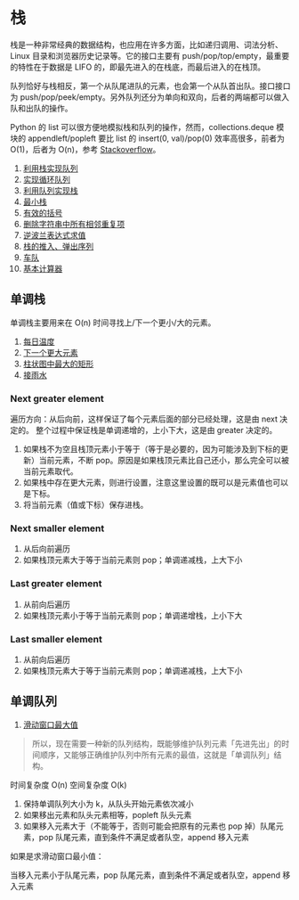 # 栈

栈是一种非常经典的数据结构，也应用在许多方面，比如递归调用、词法分析、Linux 目录和浏览器历史记录等。它的接口主要有 push/pop/top/empty，最重要的特性在于数据是 LIFO 的，即最先进入的在栈底，而最后进入的在栈顶。

队列恰好与栈相反，第一个从队尾进队的元素，也会第一个从队首出队。接口接口为 push/pop/peek/empty。另外队列还分为单向和双向，后者的两端都可以做入队和出队的操作。

Python 的 list 可以很方便地模拟栈和队列的操作，然而，collections.deque 模块的 appendleft/popleft 要比 list 的 insert(0, val)/pop(0) 效率高很多，前者为 O(1)，后者为 O(n)，参考 [Stackoverflow](https://stackoverflow.com/questions/23487307/python-deque-vs-list-performance-comparison)。

1. [利用栈实现队列](stacks_for_queue.py)
1. [实现循环队列](design_circular_queue.py)
1. [利用队列实现栈](queues_for_stack.py)
1. [最小栈](min_stack.py)
1. [有效的括号](valid_parentheses.py)
1. [删除字符串中所有相邻重复项](remove_duplicates.py)
1. [逆波兰表达式求值](rpn.py)
1. [栈的推入、弹出序列](validate_stack_seq.py)
1. [车队](car_fleet.py)
1. [基本计算器](calculator.py)

## 单调栈

单调栈主要用来在 O(n) 时间寻找上/下一个更小/大的元素。

1. [每日温度](daily_temperatures.py)
1. [下一个更大元素](next_greater_element.py)
1. [柱状图中最大的矩形](largest_rectangle.py)
1. [接雨水](algorithms/dynamic_programming/trapping_rain_water.py)

### Next greater element

遍历方向：从后向前，这样保证了每个元素后面的部分已经处理，这是由 next 决定的。
整个过程中保证栈是单调递增的，上小下大，这是由 greater 决定的。

1. 如果栈不为空且栈顶元素小于等于（等于是必要的，因为可能涉及到下标的更新）当前元素，不断 pop。原因是如果栈顶元素比自己还小，那么完全可以被当前元素取代。
2. 如果栈中存在更大元素，则进行设置，注意这里设置的既可以是元素值也可以是下标。
3. 将当前元素（值或下标）保存进栈。

### Next smaller element

1. 从后向前遍历
2. 如果栈顶元素大于等于当前元素则 pop；单调递减栈，上大下小

### Last greater element

1. 从前向后遍历
2. 如果栈顶元素小于等于当前元素则 pop；单调递增栈，上小下大

### Last smaller element

1. 从前向后遍历
2. 如果栈顶元素大于等于当前元素则 pop；单调递减栈，上大下小

## 单调队列

1. [滑动窗口最大值](algorithms/search/sliding_window/sliding_window_maximum.py)

> 所以，现在需要一种新的队列结构，既能够维护队列元素「先进先出」的时间顺序，又能够正确维护队列中所有元素的最值，这就是「单调队列」结构。

时间复杂度 O(n)
空间复杂度 O(k)

1. 保持单调队列大小为 k，从队头开始元素依次减小
2. 如果移出元素和队头元素相等，popleft 队头元素
3. 如果移入元素大于（不能等于，否则可能会把原有的元素也 pop 掉）队尾元素，pop 队尾元素，直到条件不满足或者队空，append 移入元素

如果是求滑动窗口最小值：

当移入元素小于队尾元素，pop 队尾元素，直到条件不满足或者队空，append 移入元素
